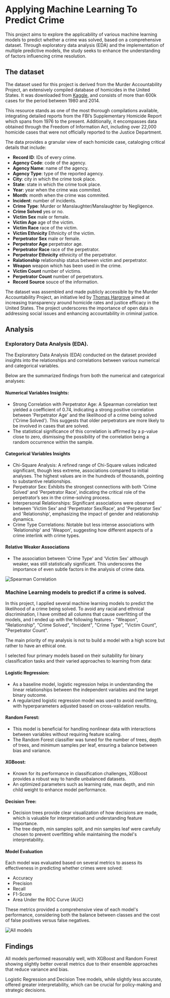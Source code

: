 # Applying Machine Learning To Predict Crime

This project aims to explore the applicability of various machine learning models to predict whether a crime was solved, based on a comprehensive dataset. Through exploratory data analysis (EDA) and the implementation of multiple predictive models, the study seeks to enhance the understanding of factors influencing crime resolution.

## The dataset

The dataset used for this project is derived from the Murder Accountability Project, an extensively compiled database of homicides in the United States. It was downloaded from [Kaggle](https://www.kaggle.com/datasets/jyzaguirre/us-homicide-reports), and consists of more than 600k cases for the period between 1980 and 2014.

This resource stands as one of the most thorough compilations available, integrating detailed reports from the FBI’s Supplementary Homicide Report which spans from 1976 to the present. Additionally, it encompasses data obtained through the Freedom of Information Act, including over 22,000 homicide cases that were not officially reported to the Justice Department.

The data provides a granular view of each homicide case, cataloging critical details that include:

- **Record ID**: IDs of every crime.
- **Agency Code**: code of the agency.
- **Agency Name**: name of the agency.
- **Agency Type**: type of the reported agency.
- **City**: city in which the crime took place.
- **State**: state in which the crime took place.
- **Year**: year when the crime was commited.
- **Month**: month when the crime was commited.
- **Incident**: number of incidents.
- **Crime Type**: Murder or Manslaughter/Manslaughter by Negligence.
- **Crime Solved** yes or no.
- **Victim Sex** male or female.
- **Victim Age** age of the victim.
- **Victim Race** race of the victim.
- **Victim Ethnicity** Ethnicity of the victim.
- **Perpetrator Sex** male or female.
- **Perpetrator Age** perpetrator age.
- **Perpetrator Race** race of the perpetrator.
- **Perpetrator Ethnicity** ethnicity of the perpetrator.
- **Ralationship** relationship status between victim and perpetrator.
- **Weapon** weapon which has been used in the crime.
- **Victim Count** number of victims.
- **Perpetrator Count** number of perpetrators.
- **Record Source** souce of the information.

The dataset was assembled and made publicly accessible by the Murder Accountability Project, an initiative led by [Thomas Hargrove](https://www.murderdata.org/p/who-we-are.html) aimed at increasing transparency around homicide rates and justice efficacy in the United States. The project underscores the importance of open data in addressing social issues and enhancing accountability in criminal justice.

## Analysis

### Exploratory Data Analysis (EDA).

The Exploratory Data Analysis (EDA) conducted on the dataset provided insights into the relationships and correlations between various numerical and categorical variables.

Below are the summarized findings from both the numerical and categorical analyses:

#### Numerical Variables Insights:

- Strong Correlation with Perpetrator Age:
  A Spearman correlation test yielded a coefficient of 0.74, indicating a strong positive correlation between 'Perpetrator Age' and the likelihood of a crime being solved ('Crime Solved'). This suggests that older perpetrators are more likely to be involved in cases that are solved.
- The statistical significance of this correlation is affirmed by a p-value close to zero, dismissing the possibility of the correlation being a random occurrence within the sample.

#### Categorical Variables Insights

- Chi-Square Analysis:
  A refined range of Chi-Square values indicated significant, though less extreme, associations compared to initial analyses. The highest values are in the hundreds of thousands, pointing to substantive relationships.
- Perpetrator Sex: Exhibits the strongest connections with both 'Crime Solved' and 'Perpetrator Race', indicating the critical role of the perpetrator’s sex in the crime-solving process.
- Interpersonal Relationships: Significant associations were observed between 'Victim Sex' and 'Perpetrator Sex/Race', and 'Perpetrator Sex' and 'Relationship', emphasizing the impact of gender and relationship dynamics.
- Crime Type Correlations: Notable but less intense associations with 'Relationship' and 'Weapon', suggesting how different aspects of a crime interlink with crime types.

#### Relative Weaker Associations

- The association between 'Crime Type' and 'Victim Sex' although weaker, was still statistically significant. This underscores the importance of even subtle factors in the analysis of crime data.

![Spearman Correlation](plots/heatmap_Chi_square.png)

### Machine Learning models to predict if a crime is solved.

In this project, I applied several machine learning models to predict the likelihood of a crime being solved. To avoid any racial and ethnical discrimination, I have omitted all columns that cause overfitting of the models, and I ended up with the following features - "Weapon", "Relationship", "Crime Solved", "Incident", "Crime Type", "Victim Count", "Perpetrator Count".

The main priority of my analysis is not to build a model with a high score but rather to have an ethical one.

I selected four primary models based on their suitability for binary classification tasks and their varied approaches to learning from data:

#### Logistic Regression:

- As a baseline model, logistic regression helps in understanding the linear relationships between the independent variables and the target binary outcome.
- A regularized logistic regression model was used to avoid overfitting, with hyperparameters adjusted based on cross-validation results.

#### Random Forest:

- This model is beneficial for handling nonlinear data with interactions between variables without requiring feature scaling.
- The Random Forest classifier was tuned for the number of trees, depth of trees, and minimum samples per leaf, ensuring a balance between bias and variance.

#### XGBoost:

- Known for its performance in classification challenges, XGBoost provides a robust way to handle unbalanced datasets.
- An optimized parameters such as learning rate, max depth, and min child weight to enhance model performance.

#### Decision Tree:

- Decision trees provide clear visualization of how decisions are made, which is valuable for interpretation and understanding feature importance.
- The tree depth, min samples split, and min samples leaf were carefully chosen to prevent overfitting while maintaining the model's interpretability.

#### Model Evaluation

Each model was evaluated based on several metrics to assess its effectiveness in predicting whether crimes were solved:

- Accuracy
- Precision
- Recall
- F1-Score
- Area Under the ROC Curve (AUC)

These metrics provided a comprehensive view of each model's performance, considering both the balance between classes and the cost of false positives versus false negatives.

![All models](plots/all_models.png)

## Findings

All models performed reasonably well, with XGBoost and Random Forest showing slightly better overall metrics due to their ensemble approaches that reduce variance and bias.

Logistic Regression and Decision Tree models, while slightly less accurate, offered greater interpretability, which can be crucial for policy-making and strategic decisions.
